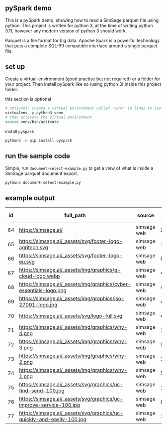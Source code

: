 ## pySpark demo
This is a pySpark demo, showing how to read a SimSage parquet file using python.
This project is written for python 3, at the time of writing python 3.11, however any modern version of python 3 should work.

Parquet is a file format for big data.  Apache Spark is a powerful technology that puts a complete SQL-99 compatible interface around a single parquet file.

## set up
Create a virtual-environment (good practise but not required) or a folder for your project.
Then install pySpark like so (using python 3) inside this project folder.

this section is optional
```bash
# optional: create a virtual environment called 'venv' in linux to isolate the installation and packages
virtualenv -p python3 venv
# then activate the virtual environment
source venv/bin/activate
```

install `pySpark`
```bash
python3 -m pip install pyspark
```

## run the sample code
Simple, run `document-select-example.py` to get a view of what is inside a SimSage parquet document export.

```bash
python3 document-select-example.py
```

## example output

|id |full_path                                                                             |source     |size in bytes |acls|very_similar ids|identical ids                      |
|---|--------------------------------------------------------------------------------------|-----------|------|----|------------|-----------------------------------------------|
|64 |https://simsage.ai/                                                                   |simsage web|21304 |    |            |                                               |
|65 |https://simsage.ai/_assets/svg/footer-logo-agritech.svg                               |simsage web|15728 |    |            |                                               |
|66 |https://simsage.ai/_assets/svg/footer-logo-eu.svg                                     |simsage web|863006|    |            |                                               |
|67 |https://simsage.ai/_assets/img/graphics/g-cloud-logo.webp                             |simsage web|43116 |    |            |                                               |
|68 |https://simsage.ai/_assets/img/graphics/cyber-essentials-logo.png                     |simsage web|43311 |    |            |                                               |
|69 |https://simsage.ai/_assets/img/graphics/iso-27001-logo.jpg                            |simsage web|48585 |    |            |                                               |
|70 |https://simsage.ai/_assets/svg/logo-full.svg                                          |simsage web|4578  |    |            |                                               |
|71 |https://simsage.ai/_assets/img/graphics/why-4.png                                     |simsage web|1473  |    |            |                                               |
|72 |https://simsage.ai/_assets/img/graphics/why-3.png                                     |simsage web|5468  |    |            |                                               |
|73 |https://simsage.ai/_assets/img/graphics/why-2.png                                     |simsage web|1407  |    |            |                                               |
|74 |https://simsage.ai/_assets/img/graphics/why-1.png                                     |simsage web|5357  |    |            |                                               |
|75 |https://simsage.ai/_assets/svg/graphics/uc-find-send-100.jpg                          |simsage web|148264|    |            |98,76,77,78,79,80,81,82,83,88,89,90,91,92,93,94|
|76 |https://simsage.ai/_assets/svg/graphics/uc-improve-service-100.jpg                    |simsage web|86241 |    |            |98,75,77,78,79,80,81,82,83,88,89,90,91,92,93,94|
|77 |https://simsage.ai/_assets/svg/graphics/uc-quickly-and-easily-100.jpg                 |simsage web|102602|    |            |98,75,76,78,79,80,81,82,83,88,89,90,91,92,93,94|

